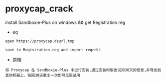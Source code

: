 # proxycap_crack
install Sandboxie-Plus on windows &amp;&amp; get Registration.reg

- eq
````shell
open https://proxycap.dzurl.top 

save to Registration.reg and import regedit 

````

- 原理
````shell
将 Proxycap 在 Sandboxie-Plus 中进行安装,通过安装时取出试用30天的信息,并导出到其他机器上，每隔30天重复一次即可无限试用
````
